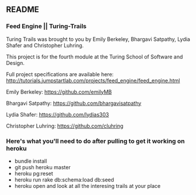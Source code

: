 ## README

### Feed Engine || Turing-Trails

Turing Trails was brought to you by Emily Berkeley, Bhargavi Satpathy, Lydia Shafer and Christopher Luhring.

This project is for the fourth module at the Turing School of Software and Design.

Full project specifications are available here: http://tutorials.jumpstartlab.com/projects/feed_engine/feed_engine.html

Emily Berkeley: https://github.com/emilyMB

Bhargavi Satpathy: https://github.com/bhargavisatpathy

Lydia Shafer: https://github.com/lydias303

Christopher Luhring: https://github.com/cluhring

### Here's what you'll need to do after pulling to get it working on heroku

* bundle install
* git push heroku master
* heroku pg:reset
* heroku run rake db:schema:load db:seed
* heroku open and look at all the interesing trails at your place

